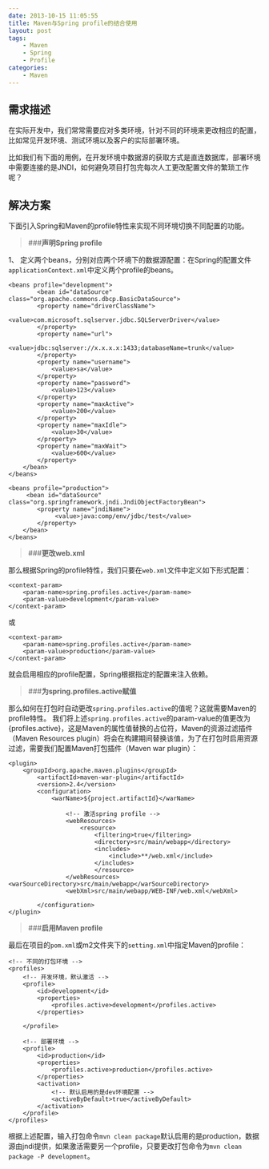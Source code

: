 ```yaml
---
date: 2013-10-15 11:05:55
title: Maven与Spring profile的结合使用
layout: post
tags:
    - Maven
    - Spring
    - Profile
categories:
    - Maven
---
```


需求描述
-------

在实际开发中，我们常常需要应对多类环境，针对不同的环境来更改相应的配置，比如常见开发环境、测试环境以及客户的实际部署环境。

比如我们有下面的用例，在开发环境中数据源的获取方式是直连数据库，部署环境中需要连接的是JNDI，如何避免项目打包完每次人工更改配置文件的繁琐工作呢？

解决方案
-------
下面引入Spring和Maven的profile特性来实现不同环境切换不同配置的功能。
>###**声明Spring profile**

1、 定义两个beans，分别对应两个环境下的数据源配置：在Spring的配置文件`applicationContext.xml`中定义两个profile的beans。

    <beans profile="development">
			<bean id="dataSource"  class="org.apache.commons.dbcp.BasicDataSource">
			<property name="driverClassName">
				<value>com.microsoft.sqlserver.jdbc.SQLServerDriver</value>
			</property>
			<property name="url">
				<value>jdbc:sqlserver://x.x.x.x:1433;databaseName=trunk</value>
			</property>
			<property name="username">
				<value>sa</value>
			</property>
			<property name="password">
				<value>123</value>
			</property>
			<property name="maxActive">
				<value>200</value>
			</property>
			<property name="maxIdle">
				<value>30</value>
			</property>
			<property name="maxWait">
				<value>600</value>
			</property>
		</bean>
	</beans>
	
	<beans profile="production">
		 <bean id="dataSource" class="org.springframework.jndi.JndiObjectFactoryBean">
	        <property name="jndiName">
	             <value>java:comp/env/jdbc/test</value>
	        </property>
    	</bean>		
	</beans>

>###**更改web.xml**

那么根据Spring的profile特性，我们只要在`web.xml`文件中定义如下形式配置：

    <context-param>
		<param-name>spring.profiles.active</param-name>
		<param-value>development</param-value>
	</context-param>

或

    <context-param>
		<param-name>spring.profiles.active</param-name>
		<param-value>production</param-value>
	</context-param>

就会启用相应的profile配置，Spring根据指定的配置来注入依赖。

>###**为spring.profiles.active赋值**

那么如何在打包时自动更改`spring.profiles.active`的值呢？这就需要Maven的profile特性。
我们将上述`spring.profiles.active`的param-value的值更改为{profiles.active}，这是Maven的属性值替换的占位符，Maven的资源过滤插件（Maven Resources plugin）将会在构建期间替换该值，为了在打包时启用资源过滤，需要我们配置Maven打包插件（Maven war plugin）：
    
    <plugin>
        <groupId>org.apache.maven.plugins</groupId>
		    <artifactId>maven-war-plugin</artifactId>
			<version>2.4</version>
			<configuration>
				<warName>${project.artifactId}</warName>
						
					<!-- 激活spring profile -->
					<webResources>
						<resource>
                            <filtering>true</filtering>
                            <directory>src/main/webapp</directory>
                            <includes>
                                <include>**/web.xml</include>
                            </includes>
							</resource>
					</webResources>										                    <warSourceDirectory>src/main/webapp</warSourceDirectory>
                    <webXml>src/main/webapp/WEB-INF/web.xml</webXml>
						
            </configuration>
    </plugin>

>###**启用Maven profile**

最后在项目的`pom.xml`或m2文件夹下的`setting.xml`中指定Maven的profile：

	<!-- 不同的打包环境 -->
	<profiles>
		<!-- 开发环境，默认激活 -->
		<profile>
			<id>development</id>
			<properties>
				<profiles.active>development</profiles.active>
			</properties>
			
		</profile>
		
		<!-- 部署环境 -->
		<profile>
			<id>production</id>
			<properties>
				<profiles.active>production</profiles.active>
			</properties>
			<activation>
				<!-- 默认启用的是dev环境配置 -->
				<activeByDefault>true</activeByDefault>
			</activation>
		</profile>
	</profiles>
	
根据上述配置，输入打包命令`mvn clean package`默认启用的是production，数据源由jndi提供，如果激活需要另一个profile，只要更改打包命令为`mvn clean package -P development`。

